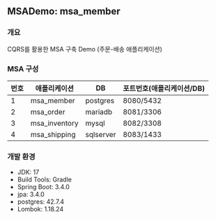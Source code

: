 ## MSADemo: msa_member
### 개요
CQRS를 활용한 MSA 구축 Demo (주문-배송 애플리케이션)

### MSA 구성
|번호 | 애플리케이션 | DB | 포트번호(애플리케이션/DB) |
|---|---|---|---|
|1 | msa_member | postgres | 8080/5432 |
|2 | msa_order | mariadb | 8081/3306 |
|3 | msa_inventory | mysql | 8082/3308 |
|4 | msa_shipping | sqlserver | 8083/1433 |

### 개발 환경
- JDK: 17
- Build Tools: Gradle
- Spring Boot: 3.4.0
- jpa: 3.4.0
- postgres: 42.7.4
- Lombok: 1.18.24
